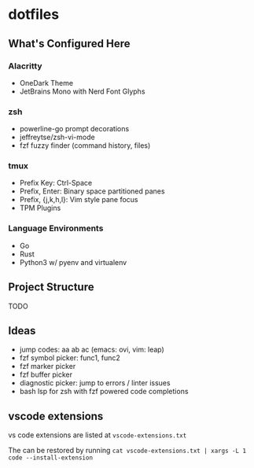 # dotfiles

## What's Configured Here

### Alacritty

* OneDark Theme
* JetBrains Mono with Nerd Font Glyphs

### zsh

* powerline-go prompt decorations
* jeffreytse/zsh-vi-mode
* fzf fuzzy finder (command history, files)

### tmux

* Prefix Key: Ctrl-Space
* Prefix, Enter: Binary space partitioned panes
* Prefix, {j,k,h,l}: Vim style pane focus
* TPM Plugins

### Language Environments

* Go
* Rust
* Python3 w/ pyenv and virtualenv

## Project Structure

TODO

## Ideas

* jump codes: aa ab ac (emacs: ovi, vim: leap)
* fzf symbol picker: func1, func2
* fzf marker picker
* fzf buffer picker
* diagnostic picker: jump to errors / linter issues
* bash lsp for zsh with fzf powered code completions

## vscode extensions

vs code extensions are listed at `vscode-extensions.txt`

The can be restored by running `cat vscode-extensions.txt | xargs -L 1 code --install-extension`

